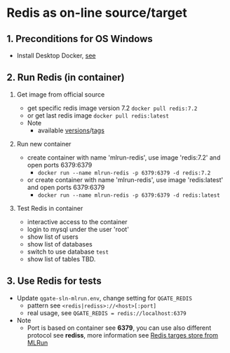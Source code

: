 # Redis as on-line source/target

## 1. Preconditions for OS Windows

 - Install Desktop Docker, [see](./desktopdocker.md)

## 2. Run Redis (in container)

1. Get image from official source
   - get specific redis image version 7.2 `docker pull redis:7.2`
   - or get last redis image `docker pull redis:latest`
   - Note
     - available [versions](https://hub.docker.com/_/redis)/[tags](https://hub.docker.com/_/redis/tags)

2. Run new container
   - create container with name 'mlrun-redis', use image 'redis:7.2' and open ports 6379:6379
     - `docker run --name mlrun-redis -p 6379:6379 -d redis:7.2`
   - or create container with name 'mlrun-redis', use image 'redis:latest' and open ports 6379:6379
     - `docker run --name mlrun-redis -p 6379:6379 -d redis:latest`

3. Test Redis in container
   - interactive access to the container
   - login to mysql under the user 'root'
   - show list of users
   - show list of databases
   - switch to use database `test`
   - show list of tables
   TBD.


## 3. Use Redis for tests

 - Update `qgate-sln-mlrun.env`, change setting for `QGATE_REDIS`
   - pattern see `<redis|rediss>://<host>[:port]`
   - real usage, see `QGATE_REDIS = redis://localhost:6379`
 - Note
   - Port is based on container see **6379**, you can use also different 
   protocol see **rediss**, more information see [Redis targes store from MLRun](https://docs.mlrun.org/en/latest/feature-store/sources-targets.html#redis-target)
